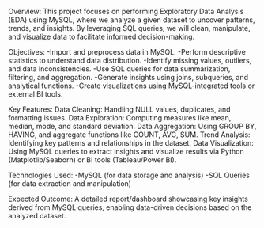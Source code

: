 Overview:
This project focuses on performing Exploratory Data Analysis (EDA) using MySQL, where we analyze a given dataset to uncover patterns, trends, and insights. By leveraging SQL queries, we will clean, manipulate, and visualize data to facilitate informed decision-making.

Objectives:
-Import and preprocess data in MySQL.
-Perform descriptive statistics to understand data distribution.
-Identify missing values, outliers, and data inconsistencies.
-Use SQL queries for data summarization, filtering, and aggregation.
-Generate insights using joins, subqueries, and analytical functions.
-Create visualizations using MySQL-integrated tools or external BI tools.

Key Features:
Data Cleaning: Handling NULL values, duplicates, and formatting issues.
Data Exploration: Computing measures like mean, median, mode, and standard deviation.
Data Aggregation: Using GROUP BY, HAVING, and aggregate functions like COUNT, AVG, SUM.
Trend Analysis: Identifying key patterns and relationships in the dataset.
Data Visualization: Using MySQL queries to extract insights and visualize results via Python (Matplotlib/Seaborn) or BI tools (Tableau/Power BI).

Technologies Used:
-MySQL (for data storage and analysis)
-SQL Queries (for data extraction and manipulation)

Expected Outcome:
A detailed report/dashboard showcasing key insights derived from MySQL queries, enabling data-driven decisions based on the analyzed dataset.
